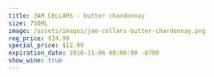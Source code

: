 ```yaml
---
title: JAM CELLARS - butter chardonnay
size: 750ML
image: /assets/images/jam-cellars-butter-chardonnay.png
reg_price: $14.99
special_price: $12.99
expiration_date: 2018-11-06 00:00:00 -0700
show_wine: true
---
```


